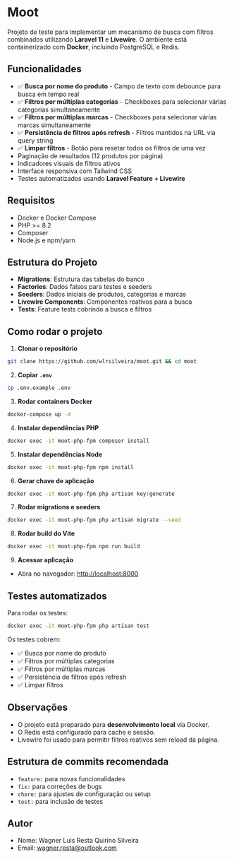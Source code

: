 # Moot

Projeto de teste para implementar um mecanismo de busca com filtros combinados utilizando **Laravel 11** e **Livewire**.
O ambiente está containerizado com **Docker**, incluindo PostgreSQL e Redis.

## Funcionalidades

- ✅ **Busca por nome do produto** - Campo de texto com debounce para busca em tempo real
- ✅ **Filtros por múltiplas categorias** - Checkboxes para selecionar várias categorias simultaneamente
- ✅ **Filtros por múltiplas marcas** - Checkboxes para selecionar várias marcas simultaneamente
- ✅ **Persistência de filtros após refresh** - Filtros mantidos na URL via query string
- ✅ **Limpar filtros** - Botão para resetar todos os filtros de uma vez
- Paginação de resultados (12 produtos por página)
- Indicadores visuais de filtros ativos
- Interface responsiva com Tailwind CSS
- Testes automatizados usando **Laravel Feature + Livewire**

## Requisitos

- Docker e Docker Compose
- PHP >= 8.2
- Composer
- Node.js e npm/yarn

## Estrutura do Projeto

- **Migrations**: Estrutura das tabelas do banco
- **Factories**: Dados falsos para testes e seeders
- **Seeders**: Dados iniciais de produtos, categorias e marcas
- **Livewire Components**: Componentes reativos para a busca
- **Tests**: Feature tests cobrindo a busca e filtros

## Como rodar o projeto

1. **Clonar o repositório**
```bash
git clone https://github.com/wlrsilveira/moot.git && cd moot
```

2. **Copiar `.env`**
```bash
cp .env.example .env
```

3. **Rodar containers Docker**
```bash
docker-compose up -d
```

4. **Instalar dependências PHP**
```bash
docker exec -it moot-php-fpm composer install
```

5. **Instalar dependências Node**
```bash
docker exec -it moot-php-fpm npm install
```

6. **Gerar chave de aplicação**
```bash
docker exec -it moot-php-fpm php artisan key:generate
```

7. **Rodar migrations e seeders**
```bash
docker exec -it moot-php-fpm php artisan migrate --seed
```

8. **Rodar build do Vite**
```bash
docker exec -it moot-php-fpm npm run build
```

9. **Acessar aplicação**
- Abra no navegador: [http://localhost:8000](http://localhost:8000)

## Testes automatizados

Para rodar os testes:
```bash
docker exec -it moot-php-fpm php artisan test
```

Os testes cobrem:
- ✅ Busca por nome do produto
- ✅ Filtros por múltiplas categorias
- ✅ Filtros por múltiplas marcas
- ✅ Persistência de filtros após refresh
- ✅ Limpar filtros

## Observações

- O projeto está preparado para **desenvolvimento local** via Docker.
- O Redis está configurado para cache e sessão.
- Livewire foi usado para permitir filtros reativos sem reload da página.

## Estrutura de commits recomendada

- `feature:` para novas funcionalidades
- `fix:` para correções de bugs
- `chore:` para ajustes de configuração ou setup
- `test:` para inclusão de testes

## Autor

- Nome: Wagner Luis Resta Quirino Silveira
- Email: wagner.resta@outlook.com